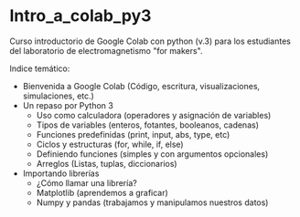 # Intro_a_colab_py3
Curso introductorio de Google Colab con python (v.3) para los estudiantes del laboratorio de electromagnetismo "for makers".

Indice temático:
- Bienvenida a Google Colab (Código, escritura, visualizaciones, simulaciones, etc.)
- Un repaso por Python 3 
  - Uso como calculadora (operadores y asignación de variables)
  - Tipos de variables (enteros, fotantes, booleanos, cadenas)
  - Funciones predefinidas (print, input, abs, type, etc)
  - Ciclos y estructuras (for, while, if, else)
  - Definiendo funciones (simples y con argumentos opcionales)
  - Arreglos (Listas, tuplas, diccionarios)
- Importando librerías
  - ¿Cómo llamar una librería?
  - Matplotlib (aprendemos a graficar)
  - Numpy y pandas (trabajamos y manipulamos nuestros datos)

